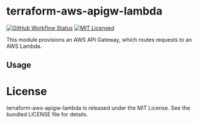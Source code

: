 terraform-aws-apigw-lambda
=========

[![GitHub Workflow Status](https://img.shields.io/github/actions/workflow/status/armorfret/terraform-aws-apigw-lambda/build.yml?branch=main)](https://github.com/armorfret/terraform-aws-apigw-lambda/actions)
[![MIT Licensed](https://img.shields.io/badge/license-MIT-green.svg)](https://tldrlegal.com/license/mit-license)

This module provisions an AWS API Gateway, which routes requests to an AWS Lambda.

## Usage

# License

terraform-aws-apigw-lambda is released under the MIT License. See the bundled LICENSE file for details.
